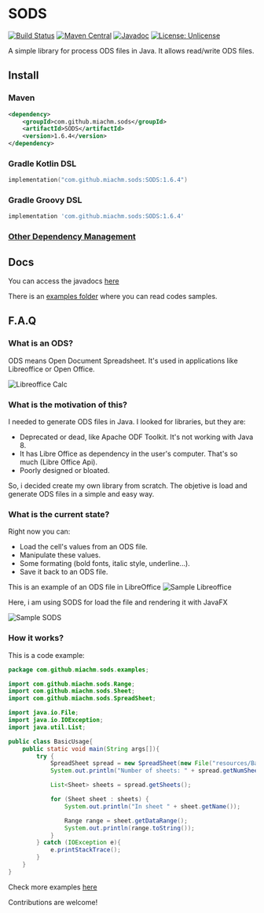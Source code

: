 # SODS

[![Build Status](https://github.com/miachm/SODS/actions/workflows/maven.yml/badge.svg)](https://github.com/miachm/SODS/actions/workflows/maven.yml)
[![Maven Central](https://img.shields.io/maven-central/v/com.github.miachm.sods/SODS.svg?label=Maven%20Central)]([https://search.maven.org/search?q=g:%22com.github.miachm.sods%22%20AND%20a:%22SODS%22](https://central.sonatype.com/artifact/com.github.miachm.sods/SODS))
[![Javadoc](https://img.shields.io/badge/JavaDoc-Online-green)](https://miachm.github.io/SODS/)
[![License: Unlicense](https://img.shields.io/badge/license-Unlicense-blue.svg)](http://unlicense.org/)


A simple library for process ODS files in Java. It allows read/write ODS files.

## Install

### Maven 
```xml
<dependency>
    <groupId>com.github.miachm.sods</groupId>
    <artifactId>SODS</artifactId>
    <version>1.6.4</version>
</dependency>
```
### Gradle Kotlin DSL
```kotlin
implementation("com.github.miachm.sods:SODS:1.6.4")
```
### Gradle Groovy DSL
```groovy
implementation 'com.github.miachm.sods:SODS:1.6.4'
```
### [Other Dependency Management](https://search.maven.org/artifact/com.github.miachm.sods/SODS/1.6.4/jar)

## Docs
You can access the javadocs [here](https://miachm.github.io/SODS/)

There is an [examples folder](https://github.com/miachm/SODS/tree/master/examples) where you can read codes samples.

## F.A.Q

### What is an ODS?
ODS means Open Document Spreadsheet. It's used in applications like Libreoffice or Open Office.

![Libreoffice Calc](http://i.imgur.com/Mm779of.jpg)

### What is the motivation of this?
I needed to generate ODS files in Java. I looked for libraries, but they are:

  - Deprecated or dead, like Apache ODF Toolkit. It's not working with Java 8.
  - It has Libre Office as dependency in the user's computer. That's so much (Libre Office Api).
  - Poorly designed or bloated.

So, i decided create my own library from scratch. The objetive is load and generate ODS files in a simple and easy way.

### What is the current state?
Right now you can:

  - Load the cell's values from an ODS file.
  - Manipulate these values.
  - Some formating (bold fonts, italic style, underline...).
  - Save it back to an ODS file.

This is an example of an ODS file in LibreOffice
![Sample Libreoffice](https://i.imgur.com/avJ8aLw.png)

Here, i am using SODS for load the file and rendering it with JavaFX

![Sample SODS](https://i.imgur.com/Myfustx.png)

### How it works?
This is a code example:

```java
package com.github.miachm.sods.examples;

import com.github.miachm.sods.Range;
import com.github.miachm.sods.Sheet;
import com.github.miachm.sods.SpreadSheet;

import java.io.File;
import java.io.IOException;
import java.util.List;

public class BasicUsage{
    public static void main(String args[]){
        try {
            SpreadSheet spread = new SpreadSheet(new File("resources/BasicExample.ods"));
            System.out.println("Number of sheets: " + spread.getNumSheets());

            List<Sheet> sheets = spread.getSheets();

            for (Sheet sheet : sheets) {
                System.out.println("In sheet " + sheet.getName());

                Range range = sheet.getDataRange();
                System.out.println(range.toString());
            }
        } catch (IOException e){
            e.printStackTrace();
        }
    }
}
```

Check more examples [here](https://github.com/miachm/SODS/tree/master/examples)

Contributions are welcome!
